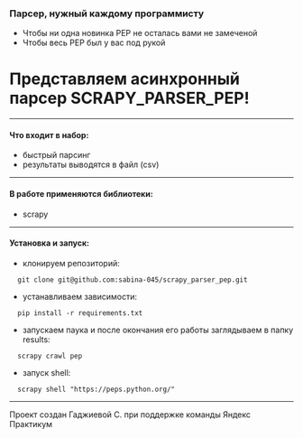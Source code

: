 ### Парсер, нужный каждому программисту
+ Чтобы ни одна новинка PEP не осталась вами не замеченой
+ Чтобы весь PEP был у вас под рукой
# Представляем асинхронный парсер SCRAPY_PARSER_PEP!
------------
#### Что входит в набор:
+ быстрый парсинг
+ результаты выводятся в файл (csv)
---
#### В работе применяются библиотеки:
+ scrapy
---
#### Установка и запуск:
+ клонируем репозиторий:
```
  git clone git@github.com:sabina-045/scrapy_parser_pep.git
```
+ устанавливаем зависимости:
```
  pip install -r requirements.txt
```
+ запускаем паука и
  после окончания его работы заглядываем в папку results:
```
  scrapy crawl pep
```
+ запуск shell:
```
  scrapy shell "https://peps.python.org/"
```
-------
Проект создан Гаджиевой С. при поддержке команды Яндекс Практикум
